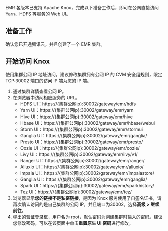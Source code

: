 EMR 各版本已支持 Apache Knox，完成以下准备工作后，即可在公网直接访问 Yarn、HDFS 等服务的 Web UI。

## 准备工作
确认您已开通腾讯云，并且创建了一个 EMR 集群。

## 开始访问 Knox
使用集群公网 IP 地址访问。建议修改集群拥有公网 IP 的 CVM 安全组规则，限定 TCP:30002 端口的访问 IP 端为您的 IP 端。
1. 通过集群详情查看公网 IP。
2. 在浏览器中访问相应服务的 URL。
   - HDFS UI：https://{集群公网ip}:30002/gateway/emr/hdfs
   - Yarn UI：https://{集群公网ip}:30002/gateway/emr/yarn
   - Hive UI：https://{集群公网ip}:30002/gateway/emr/hive
   - Hbase UI：https://{集群公网ip}:30002/gateway/emr/hbase/webui
   - Storm UI：https://{集群公网ip}:30002/gateway/emr/stormui
   - Ganglia UI：https://{集群公网ip}:30002/gateway/emr/ganglia/
   - Presto UI：https://{集群公网ip}:30002/gateway/emr/presto/
   - Oozie UI：https://{集群公网ip}:30002/gateway/emr/oozie/
   - Livy UI：https://{集群公网ip}:30002/gateway/emr/livy/v1/
   - Ranger UI：https://{集群公网ip}:30002/gateway/emr/ranger/
   - Alluxio UI：https://{集群公网ip}:30002/gateway/emr/alluxio/
   - Impala UI：https://{集群公网ip}:30002/gateway/emr/impalastore/
   - Ganglia UI：https://{集群公网ip}:30002/gateway/emr/ganglia/
   - Spark UI：https://{集群公网ip}:30002/gateway/emr/sparkhistory/
   - Tez UI：https:///{集群公网ip}:30002/gateway/emr/tez/
3. 浏览器显示**您的链接不是私密链接**，是因为 Knox 服务使用了自签名证书，请再次确认访问的是自己集群的公网 IP，并且端口为30002。选择**高级 > 继续前往**。
4. 弹出的验证登录框，用户名为 root，默认密码为创建集群时输入的密码。建议您修改密码，可以在该页面中单击**重置原生 UI 密码**进行修改。


